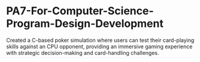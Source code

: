 # PA7-For-Computer-Science-Program-Design-Development
Created a C-based poker simulation where users can test their card-playing skills against an CPU opponent, providing an immersive gaming experience with strategic decision-making and card-handling challenges.
